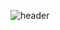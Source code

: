 ![header](https://capsule-render.vercel.app/api?type=waving&color=gradient&height=300&section=header&text=Jupyo's%20GitHub)
